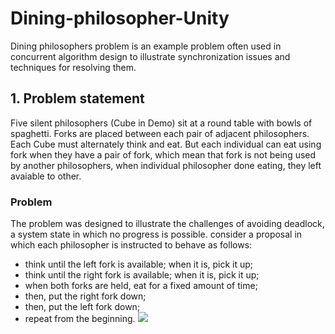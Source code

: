 # Dining-philosopher-Unity

Dining philosophers problem is an example problem often used in concurrent algorithm design to illustrate synchronization issues and techniques for resolving them.

## 1. Problem statement
Five silent philosophers (Cube in Demo) sit at a round table with bowls of spaghetti. Forks are placed between each pair of adjacent philosophers. Each Cube must alternately think and eat. But each  individual can eat using fork when they have a pair of fork, which mean that fork is not being used by another philosophers, 
when individual philosopher done eating, they left avaiable to other.
### Problem 
The problem was designed to illustrate the challenges of avoiding deadlock, a system state in which no progress is possible.
consider a proposal in which each philosopher is instructed to behave as follows: 
+ think until the left fork is available; when it is, pick it up;
+ think until the right fork is available; when it is, pick it up;
+ when both forks are held, eat for a fixed amount of time;
+ then, put the right fork down;
+ then, put the left fork down;
+ repeat from the beginning.
![](Deadlock-gif.git)

